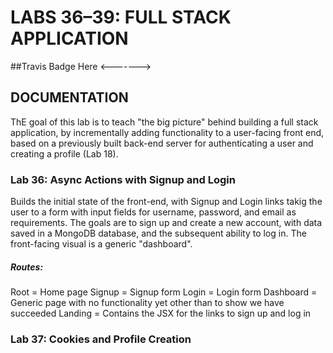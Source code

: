 # LABS 36–39: FULL STACK APPLICATION
##Travis Badge Here
<------->

## DOCUMENTATION
ThE goal of this lab is to teach "the big picture" behind building a full stack application, by incrementally adding functionality to a user-facing front end, based on a previously built back-end server for authenticating a user and creating a profile (Lab 18).

### Lab 36: Async Actions with Signup and Login
Builds the initial state of the front-end, with Signup and Login links takig the user to a form with input fields for username, password, and email as requirements. The goals are to sign up and create a new account, with data saved in a MongoDB database, and the subsequent ability to log in. The front-facing visual is a generic "dashboard".

##### Routes:
Root = Home page
Signup = Signup form
Login = Login form
Dashboard = Generic page with no functionality yet other than to show we have succeeded
Landing = Contains the JSX for the links to sign up and log in

### Lab 37: Cookies and Profile Creation

